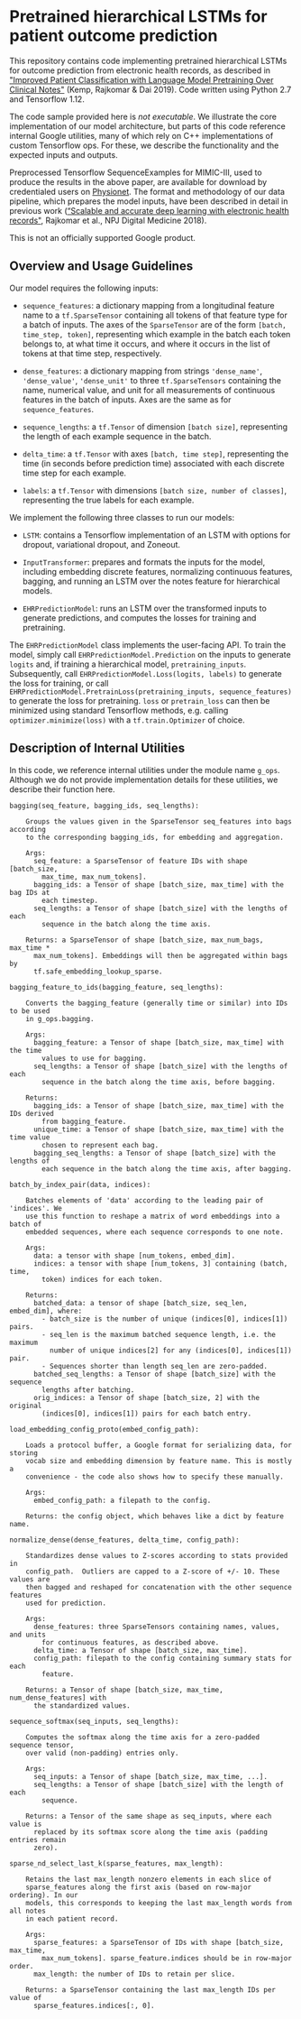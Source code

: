 # Pretrained hierarchical LSTMs for patient outcome prediction

This repository contains code implementing pretrained hierarchical LSTMs for
outcome prediction from electronic health records, as described in ["Improved
Patient Classification with Language Model Pretraining Over Clinical
Notes"](https://arxiv.org/abs/1909.03039) (Kemp, Rajkomar & Dai 2019). Code
written using Python 2.7 and Tensorflow 1.12.

The code sample provided here is *not executable*. We illustrate the core
implementation of our model architecture, but parts of this code reference
internal Google utilities, many of which rely on C++ implementations of custom
Tensorflow ops. For these, we describe the functionality and the expected inputs
and outputs.

Preprocessed Tensorflow SequenceExamples for MIMIC-III, used to produce the results in the above paper, are available for download by credentialed users on [Physionet](https://physionet.org/content/mimic-seqex). The format and methodology of our data pipeline, which prepares the
model inputs, have been described in detail in previous work
([“Scalable and accurate deep learning with electronic health records"](https://www.nature.com/articles/s41746-018-0029-1),
Rajkomar et al., NPJ Digital Medicine 2018).

This is not an officially supported Google product.

## Overview and Usage Guidelines

Our model requires the following inputs:

*   `sequence_features`: a dictionary mapping from a longitudinal feature name
    to a `tf.SparseTensor` containing all tokens of that feature type for a
    batch of inputs. The axes of the `SparseTensor` are of the form `[batch,
    time_step, token]`, representing which example in the batch each token
    belongs to, at what time it occurs, and where it occurs in the list of
    tokens at that time step, respectively.

*   `dense_features`: a dictionary mapping from strings `'dense_name'`,
    `'dense_value'`, `'dense_unit'` to three `tf.SparseTensors` containing the
    name, numerical value, and unit for all measurements of continuous features
    in the batch of inputs. Axes are the same as for `sequence_features`.

*   `sequence_lengths`: a `tf.Tensor` of dimension `[batch size]`, representing
    the length of each example sequence in the batch.

*   `delta_time`: a `tf.Tensor` with axes `[batch, time step]`, representing the
    time (in seconds before prediction time) associated with each discrete time
    step for each example.

*   `labels`: a `tf.Tensor` with dimensions `[batch size, number of classes]`,
    representing the true labels for each example.

We implement the following three classes to run our models:

*   `LSTM`: contains a Tensorflow implementation of an LSTM with options for
    dropout, variational dropout, and Zoneout.

*   `InputTransformer`: prepares and formats the inputs for the model, including
    embedding discrete features, normalizing continuous features, bagging, and
    running an LSTM over the notes feature for hierarchical models.

*   `EHRPredictionModel`: runs an LSTM over the transformed inputs to generate
    predictions, and computes the losses for training and pretraining.

The `EHRPredictionModel` class implements the user-facing API. To train the
model, simply call `EHRPredictionModel.Prediction` on the inputs to generate
`logits` and, if training a hierarchical model, `pretraining_inputs`.
Subsequently, call `EHRPredictionModel.Loss(logits, labels)` to generate the
loss for training, or call `EHRPredictionModel.PretrainLoss(pretraining_inputs,
sequence_features)` to generate the loss for pretraining. `loss` or
`pretrain_loss` can then be minimized using standard Tensorflow methods, e.g.
calling `optimizer.minimize(loss)` with a `tf.train.Optimizer` of choice.

## Description of Internal Utilities

In this code, we reference internal utilities under the module name `g_ops`.
Although we do not provide implementation details for these utilities, we
describe their function here.

```
bagging(seq_feature, bagging_ids, seq_lengths):

    Groups the values given in the SparseTensor seq_features into bags according
    to the corresponding bagging_ids, for embedding and aggregation.

    Args:
      seq_feature: a SparseTensor of feature IDs with shape [batch_size,
        max_time, max_num_tokens].
      bagging_ids: a Tensor of shape [batch_size, max_time] with the bag IDs at
        each timestep.
      seq_lengths: a Tensor of shape [batch_size] with the lengths of each
        sequence in the batch along the time axis.

    Returns: a SparseTensor of shape [batch_size, max_num_bags, max_time *
      max_num_tokens]. Embeddings will then be aggregated within bags by
      tf.safe_embedding_lookup_sparse.

bagging_feature_to_ids(bagging_feature, seq_lengths):

    Converts the bagging_feature (generally time or similar) into IDs to be used
    in g_ops.bagging.

    Args:
      bagging_feature: a Tensor of shape [batch_size, max_time] with the time
        values to use for bagging.
      seq_lengths: a Tensor of shape [batch_size] with the lengths of each
        sequence in the batch along the time axis, before bagging.

    Returns:
      bagging_ids: a Tensor of shape [batch_size, max_time] with the IDs derived
        from bagging_feature.
      unique_time: a Tensor of shape [batch_size, max_time] with the time value
        chosen to represent each bag.
      bagging_seq_lengths: a Tensor of shape [batch_size] with the lengths of
        each sequence in the batch along the time axis, after bagging.

batch_by_index_pair(data, indices):

    Batches elements of 'data' according to the leading pair of 'indices'. We
    use this function to reshape a matrix of word embeddings into a batch of
    embedded sequences, where each sequence corresponds to one note.

    Args:
      data: a tensor with shape [num_tokens, embed_dim].
      indices: a tensor with shape [num_tokens, 3] containing (batch, time,
        token) indices for each token.

    Returns:
      batched_data: a tensor of shape [batch_size, seq_len, embed_dim], where:
        - batch_size is the number of unique (indices[0], indices[1]) pairs.
        - seq_len is the maximum batched sequence length, i.e. the maximum
          number of unique indices[2] for any (indices[0], indices[1]) pair.
        - Sequences shorter than length seq_len are zero-padded.
      batched_seq_lengths: a Tensor of shape [batch_size] with the sequence
        lengths after batching.
      orig_indices: a Tensor of shape [batch_size, 2] with the original
        (indices[0], indices[1]) pairs for each batch entry.

load_embedding_config_proto(embed_config_path):

    Loads a protocol buffer, a Google format for serializing data, for storing
    vocab size and embedding dimension by feature name. This is mostly a
    convenience - the code also shows how to specify these manually.

    Args:
      embed_config_path: a filepath to the config.

    Returns: the config object, which behaves like a dict by feature name.

normalize_dense(dense_features, delta_time, config_path):

    Standardizes dense values to Z-scores according to stats provided in
    config_path.  Outliers are capped to a Z-score of +/- 10. These values are
    then bagged and reshaped for concatenation with the other sequence features
    used for prediction.

    Args:
      dense_features: three SparseTensors containing names, values, and units
        for continuous features, as described above.
      delta_time: a Tensor of shape [batch_size, max_time].
      config_path: filepath to the config containing summary stats for each
        feature.

    Returns: a Tensor of shape [batch_size, max_time, num_dense_features] with
      the standardized values.

sequence_softmax(seq_inputs, seq_lengths):

    Computes the softmax along the time axis for a zero-padded sequence tensor,
    over valid (non-padding) entries only.

    Args:
      seq_inputs: a Tensor of shape [batch_size, max_time, ...].
      seq_lengths: a Tensor of shape [batch_size] with the length of each
        sequence.

    Returns: a Tensor of the same shape as seq_inputs, where each value is
      replaced by its softmax score along the time axis (padding entries remain
      zero).

sparse_nd_select_last_k(sparse_features, max_length):

    Retains the last max_length nonzero elements in each slice of
    sparse_features along the first axis (based on row-major ordering). In our
    models, this corresponds to keeping the last max_length words from all notes
    in each patient record.

    Args:
      sparse_features: a SparseTensor of IDs with shape [batch_size, max_time,
        max_num_tokens]. sparse_feature.indices should be in row-major order.
      max_length: the number of IDs to retain per slice.

    Returns: a SparseTensor containing the last max_length IDs per value of
      sparse_features.indices[:, 0].
```
